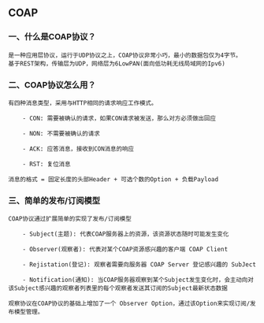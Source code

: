 ## COAP

### 一、什么是COAP协议？

    是一种应用层协议，运行于UDP协议之上，COAP协议非常小巧，最小的数据包仅为4字节。
    基于REST架构，传输层为UDP，网络层为6LowPAN(面向低功耗无线局域网的Ipv6)

### 二、COAP协议怎么用？

    有四种消息类型，采用与HTTP相同的请求响应工作模式。

```
    - CON: 需要被确认的请求，如果CON请求被发送，那么对方必须做出回应

    - NON: 不需要被确认的请求

    - ACK: 应答消息，接收到CON消息的响应

    - RST: 复位消息
```

    消息的格式 = 固定长度的头部Header + 可选个数的Option + 负载Payload

### 三、简单的发布/订阅模型

    COAP协议通过扩展简单的实现了发布/订阅模型

```
    - Subject(主题): 代表COAP服务器上的资源，该资源状态随时可能发生变化

    - Observer(观察者): 代表对某个COAP资源感兴趣的客户端 COAP Client

    - Rejistation(登记): 观察者需要向服务器 COAP Server 登记感兴趣的 SubJect

    - Notification(通知): 当COAP服务器观察到某个Subject发生变化时，会主动向对该Subject感兴趣的观察者列表里的每个观察者发送其订阅的Subject最新状态数据
```

    观察协议在COAP协议的基础上增加了一个 Observer Option，通过该Option来实现订阅/发布模型管理。